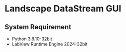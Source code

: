 # Landscape DataStream GUI
## System Requirement
- Python 3.8.10-32bit
- LabView Runtime Engine 2024-32bit